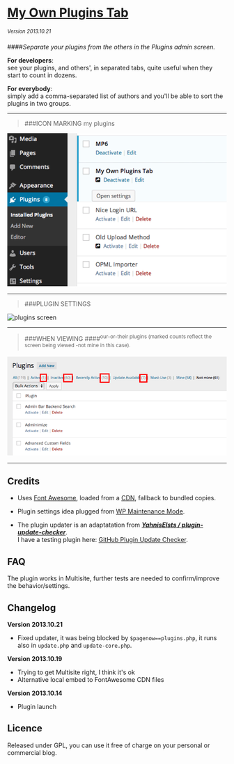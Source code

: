 # [My Own Plugins Tab](https://github.com/brasofilo/My-Own-Plugins-Tab)
<sup>*Version 2013.10.21*</sup>

####*Separate your plugins from the others in the Plugins admin screen.*

**For developers**:  
see your plugins, and others', in separated tabs, quite useful when they start to count in dozens.

**For everybody**:  
simply add a comma-separated list of authors and you'll be able to sort the plugins in two groups.

----
 > ###ICON MARKING my plugins

![plugins screen](assets/screenshot-1.png)

----
 > ###PLUGIN SETTINGS

![plugins screen](assets/screenshot-2.png)

----
 > ###WHEN VIEWING 
 > ####<sup>our-or-their plugins (marked counts reflect the screen being viewed -not mine in this case).</sup>

![plugins screen](assets/screenshot-3.png)

----
## Credits
 - Uses [Font Awesome](http://fortawesome.github.io/Font-Awesome/), loaded from a [CDN](http://www.bootstrapcdn.com/#tab_fontawesome), fallback to bundled copies.

 - Plugin settings idea plugged from [WP Maintenance Mode](http://wordpress.org/plugins/wp-maintenance-mode/).

 - The plugin updater is an adaptatation from [***YahnisElsts / plugin-update-checker***](https://github.com/YahnisElsts/plugin-update-checker).  
   I have a testing plugin here: [GitHub Plugin Update Checker](https://github.com/brasofilo/github-plugin-update-checker).
 
## FAQ
The plugin works in Multisite, further tests are needed to confirm/improve the behavior/settings.

## Changelog

**Version 2013.10.21**

* Fixed updater, it was being blocked by `$pagenow==plugins.php`, it runs also in `update.php` and `update-core.php`.

**Version 2013.10.19**

* Trying to get Multisite right, I think it's ok
* Alternative local embed to FontAwesome CDN files

**Version 2013.10.14**

* Plugin launch

## Licence
Released under GPL, you can use it free of charge on your personal or commercial blog.